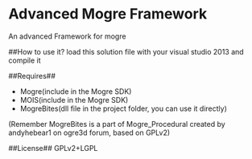  Advanced Mogre Framework
=============
An advanced Framework for mogre

##How to use it?
load this solution file with your visual studio 2013 and compile it

##Requires##
* Mogre(include in the Mogre SDK)
* MOIS(include in the Mogre SDK)
* MogreBites(dll file in the project folder, you can use it directly)
<p>(Remember MogreBites is a part of Mogre_Procedural created by andyhebear1 on ogre3d forum, based on GPLv2)

##License##
GPLv2+LGPL
